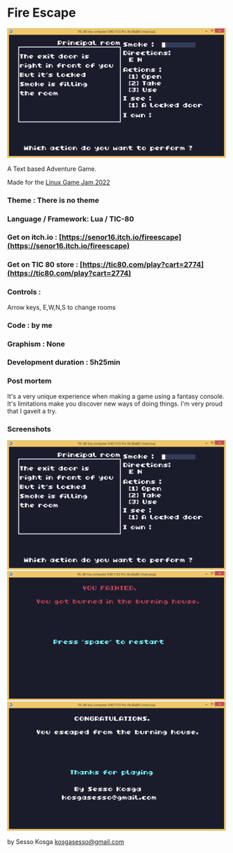 # Fire Escape

![Cover](screenshots/homescreen.png)

A Text based Adventure Game.

Made for the [Linux Game Jam 2022](https://itch.io/jam/linux-game-jam-2022)

### Theme : There is no theme

### Language / Framework: Lua / TIC-80
### Get on itch.io : [https://senor16.itch.io/fireescape](https://senor16.itch.io/fireescape)
### Get on TIC 80 store : [https://tic80.com/play?cart=2774](https://tic80.com/play?cart=2774)
### Controls :

Arrow keys, E,W,N,S to change rooms

### Code : by me

### Graphism : None

### Development duration : 5h25min

### Post mortem

It's a very unique experience when making a game using a fantasy console. It's limitations make you discover new ways of doing things.
I'm very proud that I gaveit a try.

### Screenshots

![Home](screenshots/homescreen.png)
![Game Over](screenshots/gameover.png)
![Victory](screenshots/victory.png)

by Sesso Kosga kosgasesso@gmail.com
